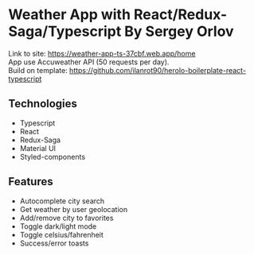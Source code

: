 # Weather App with React/Redux-Saga/Typescript By Sergey Orlov

Link to site: https://weather-app-ts-37cbf.web.app/home \
App use Accuweather API (50 requests per day).  \
Build on template: https://github.com/ilanrot90/herolo-boilerplate-react-typescript 

## Technologies
* Typescript
* React
* Redux-Saga
* Material UI
* Styled-components

## Features
* Autocomplete city search 
* Get weather by user geolocation 
* Add/remove city to favorites 
* Toggle dark/light mode  
* Toggle celsius/fahrenheit 
* Success/error toasts 
